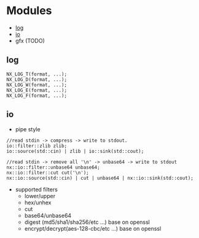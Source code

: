 # Modules
- [log](#log)
- [io](#io)
- gfx (TODO)

## log
````
NX_LOG_T(format, ...);
NX_LOG_D(format, ...);
NX_LOG_W(format, ...);
NX_LOG_E(format, ...);
NX_LOG_F(format, ...);
````
## io
- pipe style
````
//read stdin -> compress -> write to stdout.
io::filter::zlib zlib;
io::source(std::cin) | zlib | io::sink(std::cout);

//read stdin -> remove all '\n' -> unbase64 -> write to stdout
nx::io::filter::unbase64 unbase64;
nx::io::filter::cut cut('\n');
nx::io::source(std::cin) | cut | unbase64 | nx::io::sink(std::cout);

````
- supported filters
    - lower/upper
    - hex/unhex
    - cut
    - base64/unbase64
    - digest (md5/sha1/sha256/etc ...) base on openssl
    - encrypt/decrypt(aes-128-cbc/etc ...) base on openssl 

